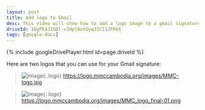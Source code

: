 ```yaml
---
layout: post
title: Add logo to Gmail
desc: This video will show how to add a logo image to a gmail signature.
driveId: 16gPE4J2GDl-x1Hpl0utUyqJICI12FRbX
tags: [google-docs]
---
```


{% include googleDrivePlayer.html id=page.driveId %}

Here are two logos that you can use for your Gmail signature:

> ![image](https://logo.mmccambodia.org/images/MMC-logo.jpg){:.logo}
> https://logo.mmccambodia.org/images/MMC-logo.jpg

> ![image](https://logo.mmccambodia.org/images/MMC_logo_final-01.png){:.logo}
> https://logo.mmccambodia.org/images/MMC_logo_final-01.png

